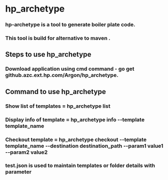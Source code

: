 # hp_archetype

### hp-archetype is a tool to generate boiler plate code.
### This tool is build for alternative to maven .

##  Steps to use hp_archetype

### Download application using cmd command - go get github.azc.ext.hp.com/Argon/hp_archetype.

## Command to use hp_archetype 
### Show list of templates =  hp_archetype list 
### Display info of template = hp_archetype info --template template_name
### Checkout template = hp_archetype checkout --template template_name --destination destination_path --param1 value1 --param2 value2 

### test.json is used to maintain templates or folder details with parameter 
